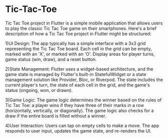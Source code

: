 
# Tic-Tac-Toe

Tic Tac Toe project in Flutter is a simple mobile application that allows users to play the classic Tic Tac Toe game on their smartphones.
Here's a brief description of how a Tic Tac Toe project in Flutter might be structured:

1)UI Design:
The app typically has a simple interface with a 3x3 grid representing the Tic Tac Toe board.
Each cell in the grid can be empty, marked with an 'X', or marked with an 'O'.
Display areas for player turns, game status (win, draw), and a reset button.

2)State Management:
Flutter uses a widget-based architecture, and the game state is managed by Flutter's built-in StatefulWidget or a state management solution like Provider, Bloc, or Riverpod.
The state includes the current player's turn, the state of each cell in the grid, and the game's status (ongoing, won, or drawn).

3)Game Logic:
The game logic determines the winner based on the rules of Tic Tac Toe: a player wins if they have three of their marks in a row (horizontally, vertically, or diagonally).
The game logic also checks for a draw if the entire board is filled without a winner.

4)User Interaction:
Users can tap on empty cells to make a move.
The app responds to user input, updates the game state, and re-renders the UI.

